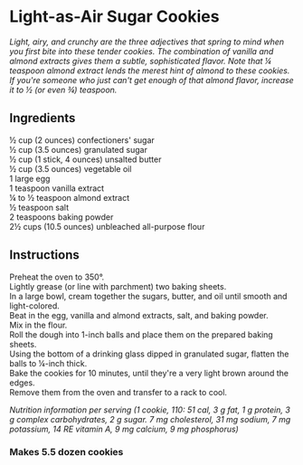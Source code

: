 # Light-as-Air Sugar Cookies

*Light, airy, and crunchy are the three adjectives that spring to mind when you first bite into these tender cookies. The combination of vanilla and almond extracts gives them a subtle, sophisticated flavor. Note that &frac14; teaspoon almond extract lends the merest hint of almond to these cookies. If you're someone who just can't get enough of that almond flavor, increase it to &frac12; (or even &frac34;) teaspoon.*

## Ingredients
&frac12; cup (2 ounces) confectioners' sugar  
&frac12; cup (3.5 ounces) granulated sugar  
&frac12; cup (1 stick, 4 ounces) unsalted butter  
&frac12; cup (3.5 ounces) vegetable oil  
1 large egg  
1 teaspoon vanilla extract  
&frac14; to &frac12; teaspoon almond extract  
&frac12; teaspoon salt  
2 teaspoons baking powder  
2&frac12; cups (10.5 ounces) unbleached all-purpose flour  

## Instructions
Preheat the oven to 350&deg;.  
Lightly grease (or line with parchment) two baking sheets.  
In a large bowl, cream together the sugars, butter, and oil until smooth and light-colored.  
Beat in the egg, vanilla and almond extracts, salt, and baking powder.  
Mix in the flour.  
Roll the dough into 1-inch balls and place them on the prepared baking sheets.  
Using the bottom of a drinking glass dipped in granulated sugar, flatten the balls to &frac14;-inch thick.  
Bake the cookies for 10 minutes, until they're a very light brown around the edges.  
Remove them from the oven and transfer to a rack to cool.  

*Nutrition information per serving (1 cookie, 110: 51 cal, 3 g fat, 1 g protein, 3 g complex carbohydrates, 2 g sugar. 7 mg cholesterol, 31 mg sodium, 7 mg potassium, 14 RE vitamin A, 9 mg calcium, 9 mg phosphorus)*

### Makes 5.5 dozen cookies